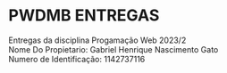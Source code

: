 # PWDMB ENTREGAS
Entregas da disciplina Progamação Web 2023/2
</br>Nome Do Propietario: Gabriel Henrique Nascimento Gato
</br>Numero de Identificação: 1142737116
